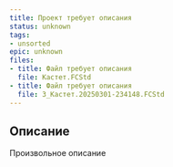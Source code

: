 ```yaml
---
title: Проект требует описания
status: unknown
tags:
- unsorted
epic: unknown
files:
- title: Файл требует описания
  file: Кастет.FCStd
- title: Файл требует описания
  file: 3_Кастет.20250301-234148.FCStd
---
```



## Описание

Произвольное описание